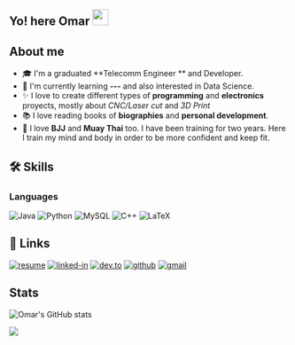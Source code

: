 ## Yo! here Omar <img src="https://media.giphy.com/media/hvRJCLFzcasrR4ia7z/giphy.gif" width="29px" height="29px">

<!--
**uma-dev/uma-dev** is a ✨ _special_ ✨ repository because its `README.md` (this file) appears on your GitHub profile.

Here are some ideas to get you started:

- 🔭 I’m currently working on ...
- 🌱 I’m currently learning ...
- 👯 I’m looking to collaborate on ...
- 🤔 I’m looking for help with ...
- 💬 Ask me about ...
- 📫 How to reach me: ...
- 😄 Pronouns: ...
- ⚡ Fun fact: ...
-->

## About me
- 🎓 I'm a graduated **Telecomm Engineer ** and Developer.
- 🌱 I'm currently learning **---** and also interested in Data Science.
- ✨ I love to create different types of **programming** and **electronics** proyects, mostly about _CNC/Laser cut_ and _3D Print_
- 📚 I love reading books of **biographies** and **personal development**.
- 🏅 I love **BJJ** and **Muay Thai** too. I have been training for two years. Here I train my mind and body in order to be more confident and keep fit.

## 🛠️ Skills

### Languages

![Java](https://img.shields.io/badge/Java-ED8B00?style=for-the-badge&logo=java&logoColor=white)
![Python](https://img.shields.io/badge/Python-3776AB?style=for-the-badge&logo=python&logoColor=white)
![MySQL](https://img.shields.io/badge/MySQL-00000F?style=for-the-badge&logo=mysql&logoColor=white)
![C++](https://img.shields.io/badge/c++-%2300599C.svg?style=for-the-badge&logo=c%2B%2B&logoColor=white)
![LaTeX](https://img.shields.io/badge/latex-%23008080.svg?style=for-the-badge&logo=latex&logoColor=white)

## 🔗 Links

[![resume](https://img.shields.io/badge/Resume-4285F4?style=for-the-badge&logo=read-the-docs&logoColor=white)](https://drive.google.com/file/d/1sgaYMAAzv8HWJP-C892rGkISx0XzEcRb/view?usp=sharing)
[![linked-in](https://img.shields.io/badge/Linked_In-0077B5?style=for-the-badge&logo=LinkedIn&logoColor=white)](https://www.linkedin.com/in/omar-roldan-guerra/)
[![dev.to](https://img.shields.io/badge/Dev.to-0A0A0A?style=for-the-badge&logo=DevdotTo&logoColor=white)](https://dev.to/uma_dev_)
[![github](https://img.shields.io/badge/GitHub-000000?style=for-the-badge&logo=GitHub&logoColor=white)](https://github.com/uma-dev)
[![gmail](https://img.shields.io/badge/Gmail-D14836?style=for-the-badge&logo=Gmail&logoColor=white)](https://mailto:omar.roldan.50@gmail.com)

## Stats

![Omar's GitHub stats](https://github-readme-stats-sigma-five.vercel.app/api?username=uma-dev&show_icons=true&theme=react&line_height=40)

  <a href=""> <img align="center" src="https://github-readme-stats-sigma-five.vercel.app/api?username=uma-dev&show_icons=true&theme=react&line_height=40"/> </a>
